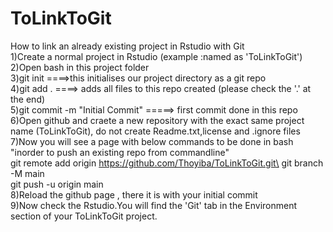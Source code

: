 # ToLinkToGit
How to link an already existing project in Rstudio with Git\
1)Create a normal project in Rstudio (example :named as 'ToLinkToGit')\
2)Open bash in this project folder\
3)git init   ====>this initialises our project directory as a git repo\
4)git add .  ====> adds all files to this repo created (please check the '.' at the end)\
5)git commit -m "Initial Commit" =====> first commit done in this repo\
6)Open github and craete a new repository with the exact same project name (ToLinkToGit), do not create Readme.txt,license and .ignore files\
7)Now you will see a page with below commands to be done in bash "inorder to push an existing repo from commandline"\
        git remote add origin https://github.com/Thoyiba/ToLinkToGit.git\
        git branch -M main\
        git push -u origin main\
8)Reload the github page , there it is with your initial commit\
9)Now check the Rstudio.You will find the 'Git' tab in the Environment section of your ToLinkToGit project.
